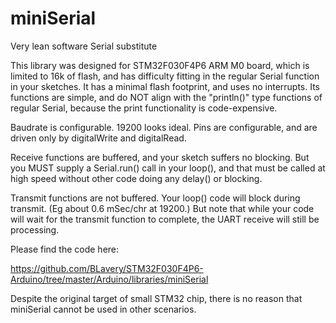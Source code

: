 # miniSerial
Very lean software Serial substitute

This library was designed for STM32F030F4P6 ARM M0 board, which is limited to 16k of flash, and has difficulty fitting in the regular Serial function in your sketches.  It has a minimal flash footprint, and uses no interrupts. Its functions are simple, and do NOT align with the "println()" type functions of regular Serial, because the print functionality is code-expensive.

Baudrate is configurable. 19200 looks ideal. Pins are configurable, and are driven only by digitalWrite and digitalRead.

Receive functions are buffered, and your sketch suffers no blocking. But you MUST supply a Serial.run() call in your loop(), and that must be called at high speed without other code doing any delay() or blocking.

Transmit functions are not buffered. Your loop() code will block during transmit. (Eg about 0.6 mSec/chr at 19200.) But note that while your code will wait for the transmit function to complete, the UART receive will still be processing. 



Please find the code here:

https://github.com/BLavery/STM32F030F4P6-Arduino/tree/master/Arduino/libraries/miniSerial

Despite the original target of small STM32 chip, there is no reason that miniSerial cannot be used in other scenarios.
